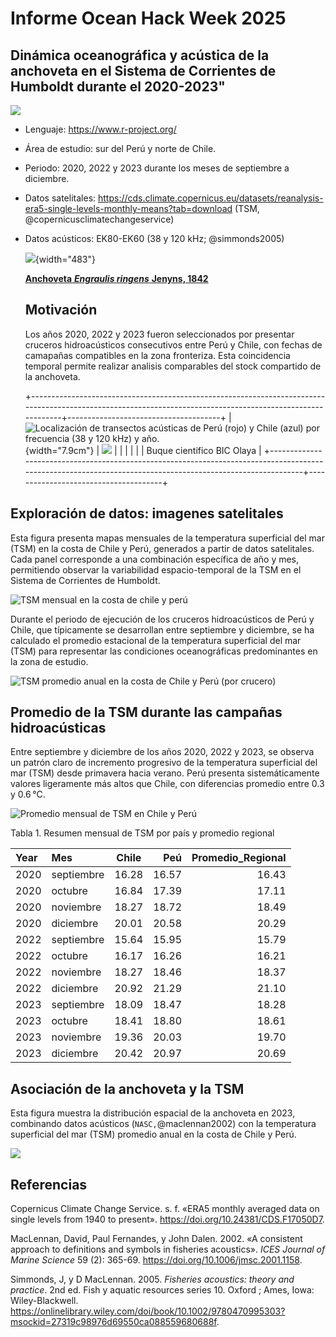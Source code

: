 # **Informe Ocean Hack Week 2025**

## Dinámica oceanográfica y acústica de la anchoveta en el Sistema de Corrientes de Humboldt durante el 2020-2023"

![](images/clipboard-1567268079.png)

-   Lenguaje: <https://www.r-project.org/>

-   Área de estudio: sur del Perú y norte de Chile.

-   Periodo: 2020, 2022 y 2023 durante los meses de septiembre a diciembre.

-   Datos satelitales: <https://cds.climate.copernicus.eu/datasets/reanalysis-era5-single-levels-monthly-means?tab=download> (TSM, @copernicusclimatechangeservice)

-   Datos acústicos: EK80-EK60 (38 y 120 kHz; @simmonds2005)

    ![](images/clipboard-2121590609.png){width="483"}

    [**Anchoveta** ***Engraulis ringens*** **Jenyns, 1842**](https://biodiversidadacuatica.imarpe.gob.pe/Catalogo/Especie?id=103)

    ## Motivación

    Los años 2020, 2022 y 2023 fueron seleccionados por presentar cruceros hidroacústicos consecutivos entre Perú y Chile, con fechas de camapañas compatibles en la zona fronteriza. Esta coincidencia temporal permite realizar analisis comparables del stock compartido de la anchoveta.

    +------------------------------------------------------------------------------------------------------------------------------------------------------------+--------------------------------------+
    | ![Localización de transectos acústicas de Perú (rojo) y Chile (azul) por frecuencia (38 y 120 kHz) y año.](images/clipboard-3384542142.png){width="7.9cm"} | ![](images/clipboard-3131211097.png) |
    |                                                                                                                                                            |                                      |
    |                                                                                                                                                            | Buque cientifico BIC Olaya           |
    +------------------------------------------------------------------------------------------------------------------------------------------------------------+--------------------------------------+

## Exploración de datos: imagenes satelitales

Esta figura presenta mapas mensuales de la temperatura superficial del mar (TSM) en la costa de Chile y Perú, generados a partir de datos satelitales. Cada panel corresponde a una combinación específica de año y mes, permitiendo observar la variabilidad espacio-temporal de la TSM en el Sistema de Corrientes de Humboldt.

![TSM mensual en la costa de chile y perú](Figura%201.png)

Durante el periodo de ejecución de los cruceros hidroacústicos de Perú y Chile, que típicamente se desarrollan entre septiembre y diciembre, se ha calculado el promedio estacional de la temperatura superficial del mar (TSM) para representar las condiciones oceanográficas predominantes en la zona de estudio.

![TSM promedio anual en la costa de Chile y Perú (por crucero)](Figura%202.png "TSM promedio anual en la costa de Chile y Perú (por crucero)")

## Promedio de la TSM durante las campañas hidroacústicas

Entre septiembre y diciembre de los años 2020, 2022 y 2023, se observa un patrón claro de incremento progresivo de la temperatura superficial del mar (TSM) desde primavera hacia verano. Perú presenta sistemáticamente valores ligeramente más altos que Chile, con diferencias promedio entre 0.3 y 0.6 °C.

![Promedio mensual de TSM en Chile y Perú](Figura%203.png)

Tabla 1. Resumen mensual de TSM por país y promedio regional

| Year | Mes        | Chile |   Peú | Promedio_Regional |
|:-----|:-----------|:-----:|------:|------------------:|
| 2020 | septiembre | 16.28 | 16.57 |             16.43 |
| 2020 | octubre    | 16.84 | 17.39 |             17.11 |
| 2020 | noviembre  | 18.27 | 18.72 |             18.49 |
| 2020 | diciembre  | 20.01 | 20.58 |             20.29 |
| 2022 | septiembre | 15.64 | 15.95 |             15.79 |
| 2022 | octubre    | 16.17 | 16.26 |             16.21 |
| 2022 | noviembre  | 18.27 | 18.46 |             18.37 |
| 2022 | diciembre  | 20.92 | 21.29 |             21.10 |
| 2023 | septiembre | 18.09 | 18.47 |             18.28 |
| 2023 | octubre    | 18.41 | 18.80 |             18.61 |
| 2023 | noviembre  | 19.36 | 20.03 |             19.70 |
| 2023 | diciembre  | 20.42 | 20.97 |             20.69 |

## Asociación de la anchoveta y la TSM

Esta figura muestra la distribución espacial de la anchoveta en 2023, combinando datos acústicos (`NASC,`@maclennan2002) con la temperatura superficial del mar (TSM) promedio anual en la costa de Chile y Perú.

![](Figura%204.png)

## **Referencias**

Copernicus Climate Change Service. s. f. «ERA5 monthly averaged data on single levels from 1940 to present». <https://doi.org/10.24381/CDS.F17050D7>.

MacLennan, David, Paul Fernandes, y John Dalen. 2002. «A consistent approach to definitions and symbols in fisheries acoustics». *ICES Journal of Marine Science* 59 (2): 365-69. <https://doi.org/10.1006/jmsc.2001.1158>.

Simmonds, J, y D MacLennan. 2005. *Fisheries acoustics: theory and practice*. 2nd ed. Fish y aquatic resources series 10. Oxford ; Ames, Iowa: Wiley-Blackwell. <https://onlinelibrary.wiley.com/doi/book/10.1002/9780470995303?msockid=27319c98976d69550ca088559680688f>.
